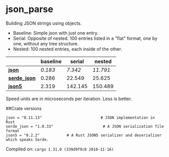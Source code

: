 # json_parse
Building JSON strings using objects.

* Baseline: Simple json with just one entry.
* Serial: Opposite of nested. 100 entries listed in a "flat" format, one by one, without any tree structure.
* Nested: 100 nested entries, each inside of the other.

| | baseline | serial | nested |
| --- | --- | --- | --- |
| **[json](https://crates.io/crates/json)** | *0.183* | *7.342* | *11.791* |
| **[serde_json](https://crates.io/crates/serde_json)** | 0.286 | 22.549 | 25.625 |
| **[json5](https://crates.io/crates/json5)** | 2.319 | 142.145 | 150.489 |

Speed units are in microseconds per iteration. Less is better.

##Crate versions

    json = "0.11.13"                          # JSON implementation in Rust
    serde_json = "1.0.33"                      # A JSON serialization file format
    json5 = "0.2.2"            # A Rust JSON5 serializer and deserializer which speaks Serde.

Compiled on: `cargo 1.31.0 (339d9f9c8 2018-11-16)`